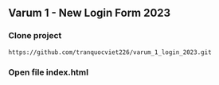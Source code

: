 ## Varum 1 - New Login Form 2023

### Clone project
`https://github.com/tranquocviet226/varum_1_login_2023.git`

### Open file index.html